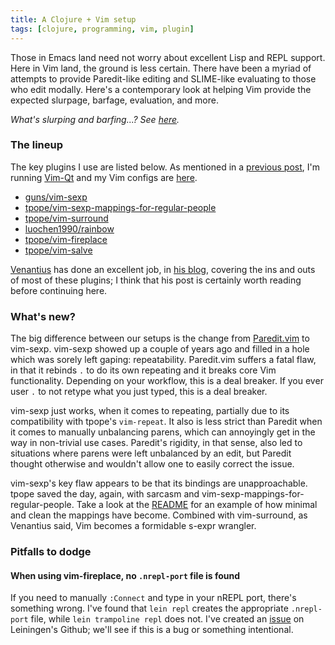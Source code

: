 ```yaml
---
title: A Clojure + Vim setup
tags: [clojure, programming, vim, plugin]
---
```


Those in Emacs land need not worry about excellent Lisp and REPL support. Here
in Vim land, the ground is less certain. There have been a myriad of attempts to
provide Paredit-like editing and SLIME-like evaluating to those who edit
modally. Here's a contemporary look at helping Vim provide the expected slurpage,
barfage, evaluation, and more.

*What's slurping and barfing...? See [here](http://usevim.com/2015/02/25/clojure/).*

### The lineup
The key plugins I use are listed below. As mentioned in a [previous
post](https://blog.jeaye.com/2015/12/31/vim-qt/), I'm running
[Vim-Qt](https://bitbucket.org/equalsraf/vim-qt/wiki/Home) and my Vim configs
are [here](https://github.com/jeaye/vimrc).

* [guns/vim-sexp](https://github.com/guns/vim-sexp)
* [tpope/vim-sexp-mappings-for-regular-people](https://github.com/tpope/vim-sexp-mappings-for-regular-people)
* [tpope/vim-surround](https://github.com/tpope/vim-surround)
* [luochen1990/rainbow](https://github.com/luochen1990/rainbow)
* [tpope/vim-fireplace](https://github.com/tpope/vim-fireplace)
* [tpope/vim-salve](https://github.com/tpope/vim-salve)

[Venantius](https://venanti.us/) has done an excellent job, in [his
blog](http://blog.venanti.us/clojure-vim/), covering the ins and outs of most of
these plugins; I think that his post is certainly worth reading before
continuing here.

### What's new?
The big difference between our setups is the change from
[Paredit.vim](http://www.vim.org/scripts/script.php?script_id=3998) to vim-sexp.
vim-sexp showed up a couple of years ago and filled in a hole which was sorely
left gaping: repeatability. Paredit.vim suffers a fatal flaw, in that it rebinds
`.` to do its own repeating and it breaks core Vim functionality. Depending on
your workflow, this is a deal breaker. If you ever user `.` to not retype what
you just typed, this is a deal breaker.

vim-sexp just works, when it comes to repeating, partially due to its
compatibility with tpope's `vim-repeat`. It also is less strict than Paredit
when it comes to manually unbalancing parens, which can annoyingly get in the
way in non-trivial use cases. Paredit's rigidity, in that sense, also led to
situations where parens were left unbalanced by an edit, but Paredit thought
otherwise and wouldn't allow one to easily correct the issue.

vim-sexp's key flaw appears to be that its bindings are unapproachable. tpope
saved the day, again, with sarcasm and vim-sexp-mappings-for-regular-people.
Take a look at the
[README](https://github.com/tpope/vim-sexp-mappings-for-regular-people) for an
example of how minimal and clean the mappings have become. Combined with
vim-surround, as Venantius said, Vim becomes a formidable s-expr wrangler.

### Pitfalls to dodge
#### When using vim-fireplace, no `.nrepl-port` file is found
If you need to manually `:Connect` and type in your nREPL port, there's
something wrong. I've found that `lein repl` creates the appropriate
`.nrepl-port` file, while `lein trampoline repl` does not. I've created an
[issue](https://github.com/technomancy/leiningen/issues/2224) on Leiningen's
Github; we'll see if this is a bug or something intentional.
